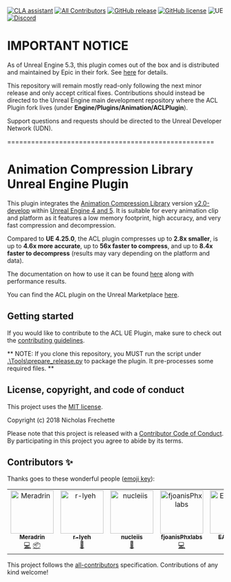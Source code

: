 [![CLA assistant](https://cla-assistant.io/readme/badge/nfrechette/acl-ue4-plugin)](https://cla-assistant.io/nfrechette/acl-ue4-plugin)
[![All Contributors](https://img.shields.io/github/all-contributors/nfrechette/acl-ue4-plugin)](#contributors-)
[![GitHub release](https://img.shields.io/github/release/nfrechette/acl-ue4-plugin.svg)](https://github.com/nfrechette/acl-ue4-plugin/releases)
[![GitHub license](https://img.shields.io/badge/license-MIT-blue.svg)](https://raw.githubusercontent.com/nfrechette/acl-ue4-plugin/master/LICENSE)
![UE](https://img.shields.io/badge/UE-4.25+-orange)
[![Discord](https://img.shields.io/discord/691048241864769647?label=discord)](https://discord.gg/UERt4bS)

# IMPORTANT NOTICE

As of Unreal Engine 5.3, this plugin comes out of the box and is distributed and maintained by Epic in their fork. See [here](https://nfrechette.github.io/2023/09/17/acl_in_ue/) for details.

This repository will remain mostly read-only following the next minor release and only accept critical fixes. Contributions should instead be directed to the Unreal Engine main development repository where the ACL Plugin fork lives (under **Engine/Plugins/Animation/ACLPlugin**).

Support questions and requests should be directed to the Unreal Developer Network (UDN).

====================================================

# Animation Compression Library Unreal Engine Plugin

This plugin integrates the [Animation Compression Library](https://github.com/nfrechette/acl) version [v2.0-develop](https://github.com/nfrechette/acl) within [Unreal Engine 4 and 5](https://www.unrealengine.com/en-US/blog). It is suitable for every animation clip and platform as it features a low memory footprint, high accuracy, and very fast compression and decompression.

Compared to **UE 4.25.0**, the ACL plugin compresses up to **2.8x smaller**, is up to **4.6x more accurate**, up to **56x faster to compress**, and up to **8.4x faster to decompress** (results may vary depending on the platform and data).

The documentation on how to use it can be found [here](./Docs/README.md) along with performance results.

You can find the ACL plugin on the Unreal Marketplace [here](https://www.unrealengine.com/marketplace/en-US/product/animation-compression-library).

## Getting started

If you would like to contribute to the ACL UE Plugin, make sure to check out the [contributing guidelines](CONTRIBUTING.md).

** NOTE: If you clone this repository, you MUST run the script under [.\Tools\prepare_release.py](./Tools/prepare_release.py) to package the plugin. It pre-processes some required files. **

## License, copyright, and code of conduct

This project uses the [MIT license](LICENSE).

Copyright (c) 2018 Nicholas Frechette

Please note that this project is released with a [Contributor Code of Conduct](CODE_OF_CONDUCT.md). By participating in this project you agree to abide by its terms.

## Contributors ✨

Thanks goes to these wonderful people ([emoji key](https://allcontributors.org/docs/en/emoji-key)):

<!-- ALL-CONTRIBUTORS-LIST:START - Do not remove or modify this section -->
<!-- prettier-ignore-start -->
<!-- markdownlint-disable -->
<table>
  <tbody>
    <tr>
      <td align="center" valign="top" width="14.28%"><a href="https://github.com/Meradrin"><img src="https://avatars.githubusercontent.com/u/7066278?v=4?s=100" width="100px;" alt="Meradrin"/><br /><sub><b>Meradrin</b></sub></a><br /><a href="https://github.com/nfrechette/acl-ue4-plugin/commits?author=Meradrin" title="Code">💻</a> <a href="#platform-Meradrin" title="Packaging/porting to new platform">📦</a></td>
      <td align="center" valign="top" width="14.28%"><a href="https://github.com/r-lyeh/statvs"><img src="https://avatars.githubusercontent.com/u/35402248?v=4?s=100" width="100px;" alt="r-lyeh"/><br /><sub><b>r-lyeh</b></sub></a><br /><a href="https://github.com/nfrechette/acl-ue4-plugin/commits?author=r-lyeh" title="Documentation">📖</a></td>
      <td align="center" valign="top" width="14.28%"><a href="https://github.com/nucleiis"><img src="https://avatars.githubusercontent.com/u/20119165?v=4?s=100" width="100px;" alt="nucleiis"/><br /><sub><b>nucleiis</b></sub></a><br /><a href="https://github.com/nfrechette/acl-ue4-plugin/issues?q=author%3Anucleiis" title="Bug reports">🐛</a></td>
      <td align="center" valign="top" width="14.28%"><a href="https://github.com/fjoanisPhxlabs"><img src="https://avatars.githubusercontent.com/u/90003066?v=4?s=100" width="100px;" alt="fjoanisPhxlabs"/><br /><sub><b>fjoanisPhxlabs</b></sub></a><br /><a href="https://github.com/nfrechette/acl-ue4-plugin/commits?author=fjoanisPhxlabs" title="Code">💻</a></td>
      <td align="center" valign="top" width="14.28%"><a href="https://github.com/EAirPeter"><img src="https://avatars.githubusercontent.com/u/5276153?v=4?s=100" width="100px;" alt="EAirPeter"/><br /><sub><b>EAirPeter</b></sub></a><br /><a href="https://github.com/nfrechette/acl-ue4-plugin/commits?author=EAirPeter" title="Code">💻</a></td>
      <td align="center" valign="top" width="14.28%"><a href="https://github.com/pmsimardeidos"><img src="https://avatars.githubusercontent.com/u/58734263?v=4?s=100" width="100px;" alt="pmsimardeidos"/><br /><sub><b>pmsimardeidos</b></sub></a><br /><a href="https://github.com/nfrechette/acl-ue4-plugin/commits?author=pmsimardeidos" title="Code">💻</a> <a href="https://github.com/nfrechette/acl-ue4-plugin/issues?q=author%3Apmsimardeidos" title="Bug reports">🐛</a></td>
    </tr>
  </tbody>
</table>

<!-- markdownlint-restore -->
<!-- prettier-ignore-end -->

<!-- ALL-CONTRIBUTORS-LIST:END -->

This project follows the [all-contributors](https://github.com/all-contributors/all-contributors) specification. Contributions of any kind welcome!
